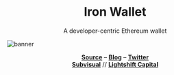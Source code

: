 <h1 align="center">
  Iron Wallet
</h1>

<p align="center">
  A developer-centric Ethereum wallet
<p>

![banner](https://raw.githubusercontent.com/iron-wallet/.github/main/profile/banner.png)

<div align="center">
  <a href="https://github.com/iron-wallet/iron"><b>Source</b></a> –
  <a href="https://mirror.xyz/iron-wallet.eth"><b>Blog</b></a> –
  <a href="https://twitter.com/naps62"><b>Twitter</b></a>
</div>

<div align="center">
  <a href="https://subvisual.com"><b>Subvisual</b></a> //
  <a href="https://lightshift.capital"><b>Lightshift Capital</b></a>
</div>
